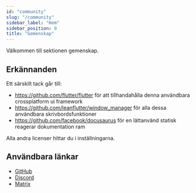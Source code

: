 ```yaml
---
id: "community"
slug: "/community"
sidebar_label: "Hem"
sidebar_position: 0
title: "Gemenskap"
---
```


Välkommen till sektionen gemenskap.

## Erkännanden

Ett särskilt tack går till:

* <https://github.com/flutter/flutter> för att tillhandahålla denna användbara crossplatform ui framework
* <https://github.com/leanflutter/window_manager> för alla dessa användbara skrivbordsfunktioner
* <https://github.com/facebook/docusaurus> för en lättanvänd statisk reagerar dokumentation ram

Alla andra licenser hittar du i inställningarna.

## Användbara länkar

* [GitHub](https://github.com/LinwoodCloud/Butterfly)
* [Discord](https://go.linwood.dev/discord)
* [Matrix](https://go.linwood.dev/matrix)
